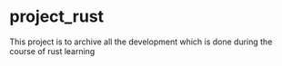 # project_rust
This project is to archive all the development which is done during the course of rust learning
